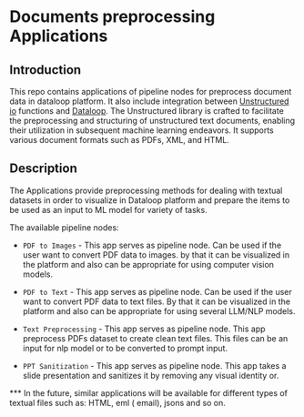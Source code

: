# Documents preprocessing Applications

## Introduction

This repo contains applications of pipeline nodes for preprocess document data in dataloop platform.
It also include integration between [Unstructured io](https://unstructured-io.github.io/unstructured/index.html#)
functions and [Dataloop](https://dataloop.ai/). The Unstructured library is crafted to facilitate the preprocessing and
structuring of unstructured text documents,
enabling their utilization in subsequent machine learning endeavors. It supports various document formats such as PDFs,
XML, and HTML.

## Description

The Applications provide preprocessing methods for dealing with textual datasets in order to visualize in Dataloop
platform and prepare the items to be used as an input to ML model for variety of
tasks.

The available pipeline nodes:

* ```PDF to Images``` - This app serves as pipeline node. Can be used if the user want to convert PDF data
  to images. by that it can be visualized in the platform and also can be appropriate for using computer vision models.


* ```PDF to Text``` - This app serves as pipeline node. Can be used if the user want to convert PDF data
  to text files. By that it can be visualized in the platform and also can be appropriate for using several LLM/NLP
  models.


* ```Text Preprocessing``` - This app serves as pipeline node. This app preprocess
  PDFs dataset to create clean text files. This files can be an input for nlp model or to be converted to prompt input.


* ```PPT Sanitization``` - This app serves as pipeline node. This app takes a slide presentation and sanitizes it by 
removing any visual identity or.



*** In the future, similar applications will be available for different types of textual files such as: HTML, eml (
email), jsons and so on.

